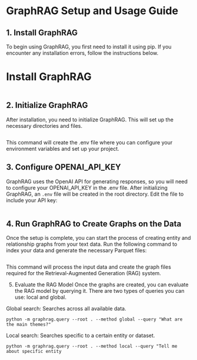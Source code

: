 # GraphRAG Setup and Usage Guide
## 1. Install GraphRAG
To begin using GraphRAG, you first need to install it using pip. If you encounter any installation errors, follow the instructions below.

# Install GraphRAG
```pip install graphrag
```

## 2. Initialize GraphRAG
After installation, you need to initialize GraphRAG. This will set up the necessary directories and files.

```python -m graphrag.index --init --root .
```
This command will create the .env file where you can configure your environment variables and set up your project.

## 3. Configure OPENAI_API_KEY
GraphRAG uses the OpenAI API for generating responses, so you will need to configure your OPENAI_API_KEY in the .env file. After initializing GraphRAG, an ```.env``` file will be created in the root directory. Edit the file to include your API key:

```OPENAI_API_KEY=your_openai_api_key_here
```

## 4. Run GraphRAG to Create Graphs on the Data
Once the setup is complete, you can start the process of creating entity and relationship graphs from your text data. Run the following command to index your data and generate the necessary Parquet files:

```python -m graphrag.index --root .
```
This command will process the input data and create the graph files required for the Retrieval-Augmented Generation (RAG) system.

5. Evaluate the RAG Model
Once the graphs are created, you can evaluate the RAG model by querying it. There are two types of queries you can use: local and global.

Global search: Searches across all available data.

```python -m graphrag.query --root . --method global --query "What are the main themes?"```

Local search: Searches specific to a certain entity or dataset.

```python -m graphrag.query --root . --method local --query "Tell me about specific entity ```
